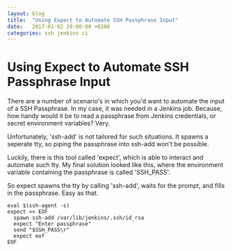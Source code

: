 ```yaml
---
layout: blog
title:  "Using Expect to Automate SSH Passphrase Input"
date:   2017-01-02 20:00:00 +0200
categories: ssh jenkins ci
---
```

# Using Expect to Automate SSH Passphrase Input

There are a number of scenario's in which you'd want to automate the input of a SSH Passphrase.
In my case, it was needed in a Jenkins job.
Because, how handy would it be to read a passphrase from Jenkins credentials, or secret environment variables?
Very.

Unfortunately, 'ssh-add' is not tailored for such situations.
It spawns a seperate tty, so piping the passphrase into ssh-add won't be possible.

Luckily, there is this tool called 'expect', which is able to interact and automate such tty.
My final solution looked like this, where the environment variable containing the passphrase is called 'SSH_PASS'.

So expect spawns the tty by calling 'ssh-add', waits for the prompt, and fills in the passphrase. Easy as that.

```
eval $(ssh-agent -s)
expect << EOF
  spawn ssh-add /var/lib/jenkins/.ssh/id_rsa
  expect "Enter passphrase"
  send "$SSH_PASS\r"
  expect eof
EOF
```

